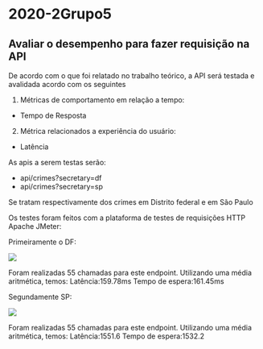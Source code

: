 # 2020-2Grupo5


## Avaliar o desempenho para fazer requisição na API

<p> De acordo com o que foi relatado no trabalho teórico, a API será testada e avalidada acordo com os seguintes </p>


1.  Métricas de comportamento em relação a tempo:
* Tempo de Resposta 
2. Métrica relacionados a experiência do usuário:
* Latência 

As apis a serem testas serão:
* api/crimes?secretary=df
* api/crimes?secretary=sp

Se tratam respectivamente dos crimes em Distrito federal e em São Paulo


Os testes foram feitos com a plataforma de testes de requisições HTTP 
Apache JMeter:


Primeiramente o DF:

![](https://i.imgur.com/LDI4Qgi.png)

Foram realizadas 55 chamadas para este endpoint. 
Utilizando uma média aritmética, temos:
Latência:159.78ms
Tempo de espera:161.45ms



Segundamente SP:

![](https://i.imgur.com/GGcSJJI.png)


Foram realizadas 55 chamadas para este endpoint. 
Utilizando uma média aritmética, temos:
Latência:1551.6
Tempo de espera:1532.2







